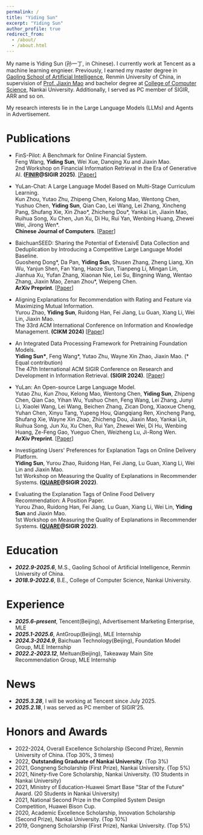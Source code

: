 ```yaml
---
permalink: /
title: "Yiding Sun"
excerpt: "Yiding Sun"
author_profile: true
redirect_from: 
  - /about/
  - /about.html
---
```


My name is Yiding Sun (孙一丁, in Chinese). I currently work at Tencent as a machine learning engnieer. Previously, I earned my master degree in [Gaoling School of Artificial Intelligence](http://ai.ruc.edu.cn/), Renmin University of China, in supervision of [Prof. Jiaxin Mao](https://sites.google.com/site/maojiaxin/) and bachelor degree at [College of Computer Science](https://cc.nankai.edu.cn/), Nankai University. Additionally, I served as PC member of SIGIR, ARR and so on.

My research interests lie in the Large Language Models (LLMs) and Agents in Advertisement.

Publications
======

* FinS-Pilot: A Benchmark for Online Financial System. \
Feng Wang, **Yiding Sun**, Wei Xue, Danqing Xu and Jiaxin Mao. \
2nd Workshop on Financial Information Retrieval in the Era of Generative AI. **([FINIR](https://finir2025.github.io/)@SIGIR 2025)**. [[Paper]](https://arxiv.org/abs/2506.02037)

* YuLan-Chat: A Large Language Model Based on Multi-Stage Curriculum Learning. \
Kun Zhou, Yutao Zhu, Zhipeng Chen, Kelong Mao, Wentong Chen, Yushuo Chen, **Yiding Sun**, Qian Cao, Lei Wang, Lei Zhang, Xincheng Pang, Shufang Xie, Xin Zhao\*, Zhicheng Dou\*, Yankai Lin, Jiaxin Mao, Ruihua Song, Xu Chen, Jun Xu, Di Hu, Rui Yan, Wenbing Huang, Zhewei Wei, Jirong Wen\*. \
**Chinese Journal of Computers**. [[Paper](https://kns.cnki.net/kcms2/article/abstract?v=gpYlZH45TFnKWeB9Jc2TCXqboIvV8ZP8zlMA8ZBAGd04eJoBhOLmyMU892yLtWMk7HkPJjdIU5dPIji0eXElMN8cVsQ0ZMVnnxuFWlDdU8yPpafOxXCA6PEVyIbWdBhJ56WQk7KK_zzcyHiJu4rF3lqkoC5GCl8__DcI88IF_Ci3mi7Was7CIWJjXWu9rI3XrQ5QGRQsw0pRGmvFtGIOWg==)]

* BaichuanSEED: Sharing the Potential of ExtensivE Data Collection and Deduplication by Introducing a Competitive Large Language Model Baseline. \
Guosheng Dong\*, Da Pan, **Yiding Sun**, Shusen Zhang, Zheng Liang, Xin Wu, Yanjun Shen, Fan Yang, Haoze Sun, Tianpeng Li, Mingan Lin, Jianhua Xu, Yufan Zhang, Xiaonan Nie, Lei Su, Bingning Wang, Wentao Zhang, Jiaxin Mao, Zenan Zhou\*, Weipeng Chen. \
**ArXiv Preprint**. [[Paper](https://arxiv.org/abs/2408.15079)]

* Aligning Explanations for Recommendation with Rating and Feature via Maximizing Mutual Information. \
Yurou Zhao, **Yiding Sun**, Ruidong Han, Fei Jiang, Lu Guan, Xiang Li, Wei Lin, Jiaxin Mao. \
The 33rd ACM International Conference on Information and Knowledge Management. **(CIKM 2024)** [[Paper](https://dl.acm.org/doi/10.1145/3627673.3679663)] 

* An Integrated Data Processing Framework for Pretraining Foundation Models. \
**Yiding Sun\***, Feng Wang\*, Yutao Zhu, Wayne Xin Zhao, Jiaxin Mao. (\* Equal contribution) \
The 47th International ACM SIGIR Conference on Research and Development in Information Retrieval. **(SIGIR 2024)**. [[Paper](https://dl.acm.org/doi/abs/10.1145/3626772.3657671)]

* YuLan: An Open-source Large Language Model. \
Yutao Zhu, Kun Zhou, Kelong Mao, Wentong Chen, **Yiding Sun**, Zhipeng Chen, Qian Cao, Yihan Wu, Yushuo Chen, Feng Wang, Lei Zhang, Junyi Li, Xiaolei Wang, Lei Wang, Beichen Zhang, Zican Dong, Xiaoxue Cheng, Yuhan Chen, Xinyu Tang, Yupeng Hou, Qiangqiang Ren, Xincheng Pang, Shufang Xie, Wayne Xin Zhao, Zhicheng Dou, Jiaxin Mao, Yankai Lin, Ruihua Song, Jun Xu, Xu Chen, Rui Yan, Zhewei Wei, Di Hu, Wenbing Huang, Ze-Feng Gao, Yueguo Chen, Weizheng Lu, Ji-Rong Wen. \
**ArXiv Preprint**. [[Paper](https://arxiv.org/abs/2406.19853)]


* Investigating Users' Preferences for Explanation Tags on Online Delivery Platform. \
**Yiding Sun**, Yurou Zhao, Ruidong Han, Fei Jiang, Lu Guan, Xiang Li, Wei Lin and Jiaxin Mao. \
1st Workshop on Measuring the Quality of Explanations in Recommender Systems. **([QUARE](https://sites.google.com/view/quare-2022/accepted-papers)@SIGIR 2022)**. 

* Evaluating the Explanation Tags of Online Food Delivery Recommendation: A Position Paper. \
Yurou Zhao, Ruidong Han, Fei Jiang, Lu Guan, Xiang Li, Wei Lin, **Yiding Sun** and Jiaxin Mao. \
1st Workshop on Measuring the Quality of Explanations in Recommender Systems. **([QUARE](https://sites.google.com/view/quare-2022/accepted-papers)@SIGIR 2022)**. 

Education
======

* ***2022.9-2025.6***, M.S., Gaoling School of Artificial Intelligence, Renmin University of China.
* ***2018.9-2022.6***, B.E., College of Computer Science, Nankai University. 

Experience
======

* ***2025.6-present***, Tencent(Beijing), Advertisement Marketing Enterprise, MLE
* ***2025.1-2025.6***, AntGroup(Beijing), MLE Internship
* ***2024.3-2024.9***, Baichuan Technology(Beijing), Foundation Model Group, MLE Internship 
* ***2022.2-2023.12***, Meituan(Beijing), Takeaway Main Site Recommendation Group, MLE Internship

News
======

* ***2025.3.28***, I will be working at Tencent since July 2025.
* ***2025.2.18***, I was served as PC member of SIGIR'25.

Honors and Awards
======
* 2022-2024, Overall Excellence Scholarship (Second Prize), Renmin University of China. (Top 30%, 3 times)
* 2022, **Outstanding Graduate of Nankai University**. (Top 3%)
* 2021, Gongneng Scholarship (First Prize), Nankai University. (Top 5%)
* 2021, Ninety-five Core Scholarship, Nankai University. (10 Students in Nankai University)
* 2021, Ministry of Education-Huawei Smart Base "Star of the Future" Award. (20 Students in Nankai University)
* 2021, National Second Prize in the Compiled System Design Competition, Huawei Bison Cup.
* 2020, Academic Excellence Scholarship, Innovation Scholarship (Second Prize), Nankai University. (Top 10%)
* 2019, Gongneng Scholarship (First Prize), Nankai University. (Top 5%)
